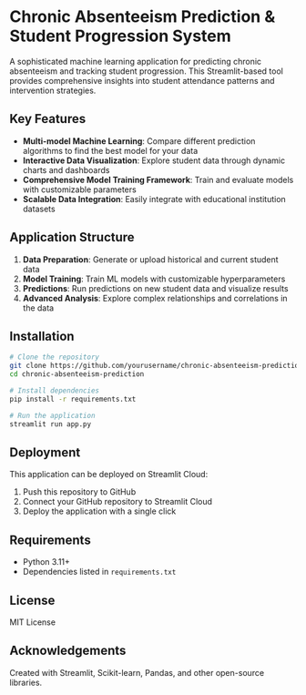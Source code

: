 # Chronic Absenteeism Prediction & Student Progression System

A sophisticated machine learning application for predicting chronic absenteeism and tracking student progression. This Streamlit-based tool provides comprehensive insights into student attendance patterns and intervention strategies.

## Key Features

- **Multi-model Machine Learning**: Compare different prediction algorithms to find the best model for your data
- **Interactive Data Visualization**: Explore student data through dynamic charts and dashboards
- **Comprehensive Model Training Framework**: Train and evaluate models with customizable parameters
- **Scalable Data Integration**: Easily integrate with educational institution datasets

## Application Structure

1. **Data Preparation**: Generate or upload historical and current student data
2. **Model Training**: Train ML models with customizable hyperparameters
3. **Predictions**: Run predictions on new student data and visualize results
4. **Advanced Analysis**: Explore complex relationships and correlations in the data

## Installation

```bash
# Clone the repository
git clone https://github.com/yourusername/chronic-absenteeism-prediction.git
cd chronic-absenteeism-prediction

# Install dependencies
pip install -r requirements.txt

# Run the application
streamlit run app.py
```

## Deployment

This application can be deployed on Streamlit Cloud:

1. Push this repository to GitHub
2. Connect your GitHub repository to Streamlit Cloud
3. Deploy the application with a single click

## Requirements

- Python 3.11+
- Dependencies listed in `requirements.txt`

## License

MIT License

## Acknowledgements

Created with Streamlit, Scikit-learn, Pandas, and other open-source libraries.
